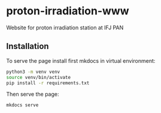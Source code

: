 # proton-irradiation-www
Website for proton irradiation station at IFJ PAN

## Installation

To serve the page install first mkdocs in virtual environment:

```bash
python3 -m venv venv
source venv/bin/activate
pip install -r requirements.txt
```

Then serve the page:

```bash
mkdocs serve
```